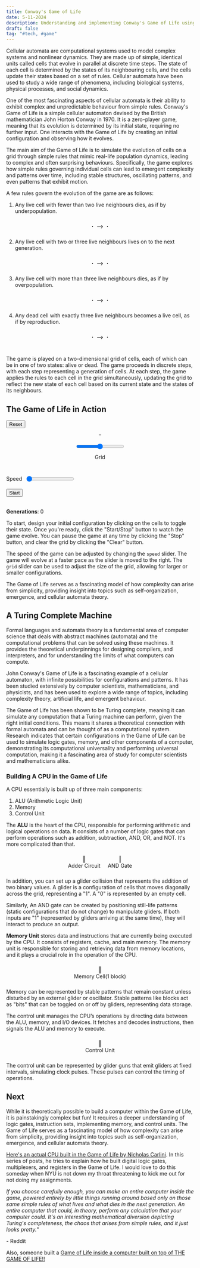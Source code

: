 ```yaml
---
title: Conway's Game of Life
date: 5-11-2024
description: Understanding and implementing Conway's Game of Life using simple rules that mimic real-life population dynamics.
draft: false
tag: "#tech, #game"
---
```

<script type="module" src="/assets/js/gameoflife/main.js" ></script>

Cellular automata are computational systems used to model complex systems and nonlinear dynamics. They are made up of simple, identical units called cells that evolve in parallel at discrete time steps. The state of each cell is determined by the states of its neighbouring cells, and the cells update their states based on a set of rules. Cellular automata have been used to study a wide range of phenomena, including biological systems, physical processes, and social dynamics.

One of the most fascinating aspects of cellular automata is their ability to exhibit complex and unpredictable behaviour from simple rules. Conway's Game of Life is a simple cellular automaton devised by the British mathematician John Horton Conway in 1970. It is a zero-player game, meaning that its evolution is determined by its initial state, requiring no further input. One interacts with the Game of Life by creating an initial configuration and observing how it evolves.

The main aim of the Game of Life is to simulate the evolution of cells on a grid through simple rules that mimic real-life population dynamics, leading to complex and often surprising behaviours. Specifically, the game explores how simple rules governing individual cells can lead to emergent complexity and patterns over time, including stable structures, oscillating patterns, and even patterns that exhibit motion.

A few rules govern the evolution of the game are as follows:

1. Any live cell with fewer than two live neighbours dies, as if by underpopulation.

<div class="container" style="display: flex; align-items: center; justify-content: center; text-align: center;">
    <canvas id="lessthantwo"  style="border: 1px solid black;"  >
    </canvas>
    <span style="padding: 10px; color: black !important;">
 -->
    </span>
    <canvas id="lessthantwodead"  style="border: 1px solid black;"  >
    </canvas>
</div>


2. Any live cell with two or three live neighbours lives on to the next generation.

<div class="container" style="display: flex; align-items: center; justify-content: center; text-align: center;">
    <canvas id="twoorthree"  style="border: 1px solid black;"   >
    </canvas>
    <span style="padding: 10px; color: black !important;">
 -->
    </span>
    <canvas id="twoorthreelive"  style="border: 1px solid black;"   >
    </canvas>
</div>

3. Any live cell with more than three live neighbours dies, as if by overpopulation.

<div class="container" style="display: flex; align-items: center; justify-content: center; text-align: center;">
    <canvas id="morethanthree"  style="border: 1px solid black;"    >
    </canvas>
    <span style="padding: 10px; color: black !important;">
 -->
    </span>
    <canvas id="morethanthreedead"  style="border: 1px solid black;"    >
    </canvas>
</div>

4. Any dead cell with exactly three live neighbours becomes a live cell, as if by reproduction.

<div class="container" style="display: flex; align-items: center; justify-content: center; text-align: center;">
    <canvas id="three"  style="border: 1px solid black;">
    </canvas>
    <span style="padding: 10px; color: black !important;">
 -->
    </span>
    <canvas id="threelive"  style="border: 1px solid black;">
    </canvas>
</div>
<br>

The game is played on a two-dimensional grid of cells, each of which can be in one of two states: alive or dead. The game proceeds in discrete steps, with each step representing a generation of cells. At each step, the game applies the rules to each cell in the grid simultaneously, updating the grid to reflect the new state of each cell based on its current state and the states of its neighbours.

## The Game of Life in Action

<div style="text-align: start; width: 100%;">
    <button id="reset">Reset</button>
</div>
<br>
<div class="container" style="display: flex; align-items: center; justify-content: center; text-align: center;">
<canvas id="game-of-life"  style="border: 1px solid black;">
</canvas>
</div>
<div class="container" style="display: flex; flex-direction: column; align-items: center; justify-content: center; margin-top: 20px;">
    <input type="range" id="grid-slider" name="speed" min="5" max="15" value="10">
    <label for="speed" style="margin-top: 10px;">Grid</label>
    <span id="time" style="margin-top: 10px;"></span>
    <span id="population" style="margin-top: 10px;"></span>
</div>

<div class="container" style="display: flex; align-items: center; justify-content: start; margin-top: 20px;">
    <label for="speed" style="margin-right: 10px;">Speed </label>
    <input type="range" id="speed-slider" name="speed" min="1" max="10" value="1">
</div>

<br>
<div>
    <button id="start-stop" style="margin-right: 10px;">Start</button>
</div>
<br>

**Generations**: <span id="generation">0</span>

To start, design your initial configuration by clicking on the cells to toggle their state. Once you're ready, click the "Start/Stop" button to watch the game evolve. You can pause the game at any time by clicking the "Stop" button, and clear the grid by clicking the "Clear" button.

The speed of the game can be adjusted by changing the `speed` slider. The game will evolve at a faster pace as the slider is moved to the right. The `grid` slider can be used to adjust the size of the grid, allowing for larger or smaller configurations.

The Game of Life serves as a fascinating model of how complexity can arise from simplicity, providing insight into topics such as self-organization, emergence, and cellular automata theory.


## A Turing Complete Machine

Formal languages and automata theory is a fundamental area of computer science that deals with abstract machines (automata) and the computational problems that can be solved using these machines. It provides the theoretical underpinnings for designing compilers, and interpreters, and for understanding the limits of what computers can compute.

John Conway's Game of Life is a fascinating example of a cellular automaton, with infinite possibilities for configurations and patterns. It has been studied extensively by computer scientists, mathematicians, and physicists, and has been used to explore a wide range of topics, including complexity theory, artificial life, and emergent behaviour.

The Game of Life has been shown to be Turing complete, meaning it can simulate any computation that a Turing machine can perform, given the right initial conditions. This means it shares a theoretical connection with formal automata and can be thought of as a computational system. Research indicates that certain configurations in the Game of Life can be used to simulate logic gates, memory, and other components of a computer, demonstrating its computational universality and performing universal computation, making it a fascinating area of study for computer scientists and mathematicians alike.

### Building A CPU in the Game of Life

A CPU essentially is built up of three main components:
1. ALU (Arithmetic Logic Unit)
2. Memory
3. Control Unit

The **ALU** is the heart of the CPU, responsible for performing arithmetic and logical operations on data. It consists of a number of logic gates that can perform operations such as addition, subtraction, AND, OR, and NOT. It's more complicated than that. 

<div class="container" style="display: flex; align-items: center; justify-content: center; text-align: center;">
    <div style="margin: 10px;">
        <canvas id="alu-addition" style="border: 1px solid black;"></canvas>
        <div>Adder Circuit</div>
    </div>
    <div style="margin: 10px;">
        <canvas id="alu-andgate" style="border: 1px solid black;"></canvas>
        <div>AND Gate</div>
    </div>
</div>

In addition, you can set up a glider collision that represents the addition of two binary values. A glider is a configuration of cells that moves diagonally across the grid, representing a "1". A "0" is represented by an empty cell.

Similarly, An AND gate can be created by positioning still-life patterns (static configurations that do not change) to manipulate gliders. If both inputs are "1" (represented by gliders arriving at the same time), they will interact to produce an output.

**Memory Unit** stores data and instructions that are currently being executed by the CPU. It consists of registers, cache, and main memory. The memory unit is responsible for storing and retrieving data from memory locations, and it plays a crucial role in the operation of the CPU.

<div class="container" style="display: flex; align-items: center; justify-content: center; text-align: center;">
    <div style="margin: 10px;">
        <canvas id="memory-cell" style="border: 1px solid black;"></canvas>
        <div>Memory Cell(1 block)</div>
    </div>
</div>

Memory can be represented by stable patterns that remain constant unless disturbed by an external glider or oscillator. Stable patterns like blocks act as "bits" that can be toggled on or off by gliders, representing data storage.

The control unit manages the CPU’s operations by directing data between the ALU, memory, and I/O devices. It fetches and decodes instructions, then signals the ALU and memory to execute.

<div class="container" style="display: flex; align-items: center; justify-content: center; text-align: center;">
    <div style="margin: 10px;">
        <canvas id="control-unit" style="border: 1px solid black;"></canvas>
        <div>Control Unit</div>
    </div>
</div>

The control unit can be represented by glider guns that emit gliders at fixed intervals, simulating clock pulses. These pulses can control the timing of operations.

## Next

While it is theoretically possible to build a computer within the Game of Life, it is painstakingly complex but fun! It requires a deeper understanding of logic gates, instruction sets, implementing memory, and control units. The Game of Life serves as a fascinating model of how complexity can arise from simplicity, providing insight into topics such as self-organization, emergence, and cellular automata theory.

[Here's an actual CPU built in the Game of Life by Nicholas Carlini](https://nicholas.carlini.com/writing/2021/unlimited-register-machine-game-of-life.html). In this series of posts, he tries to explain how he built digital logic gates, multiplexers, and registers in the Game of Life. I would love to do this someday when NYU is not down my throat threatening to kick me out for not doing my assignments.

*If you choose carefully enough, you can make an entire computer inside the game, powered entirely by little things running around based only on those same simple rules of what lives and what dies in the next generation. An entire computer that could, in theory, perform any calculation that your computer could. It's an interesting mathematical diversion depicting Turing's completeness, the chaos that arises from simple rules, and it just looks pretty.*"  

\- Reddit

Also, someone built a [Game of Life inside a computer built on top of THE GAME OF LIFE!!](https://www.youtube.com/watch?v=xP5-iIeKXE8)